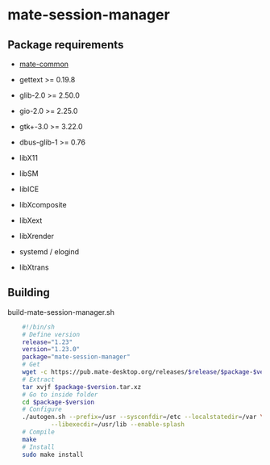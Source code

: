 # mate-session-manager

## Package requirements

  * [mate-common](./mate-common)

  * gettext >= 0.19.8

  * glib-2.0 >= 2.50.0

  * gio-2.0 >= 2.25.0

  * gtk+-3.0 >= 3.22.0

  * dbus-glib-1 >= 0.76

  * libX11

  * libSM

  * libICE

  * libXcomposite

  * libXext

  * libXrender

  * systemd / elogind

  * libXtrans

## Building

build-mate-session-manager.sh

```bash
    #!/bin/sh
    # Define version
    release="1.23"
    version="1.23.0"
    package="mate-session-manager"
    # Get
    wget -c https://pub.mate-desktop.org/releases/$release/$package-$version.tar.xz
    # Extract
    tar xvjf $package-$version.tar.xz
    # Go to inside folder
    cd $package-$version
    # Configure
    ./autogen.sh --prefix=/usr --sysconfdir=/etc --localstatedir=/var \
            --libexecdir=/usr/lib --enable-splash
    # Compile
    make
    # Install
    sudo make install
```
